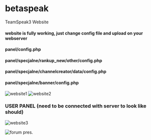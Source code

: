 # betaspeak
TeamSpeak3 Website

#### website is fully working, just change config file and upload on your webserver

#### panel/config.php
#### panel/specjalne/rankup_new/other/config.php
#### panel/specjalne/channelcreator/data/config.php
#### panel/specjalne/banner/config.php



![website1](https://i.imgur.com/119DI4S.gif)
![website2](https://i.imgur.com/ToC713i.gif)

### USER PANEL (need to be connected with server to look like should)
![website3](https://i.imgur.com/ODdj1kd.gif)

![forum pres.](https://i.imgur.com/hHO4zA1.png)
